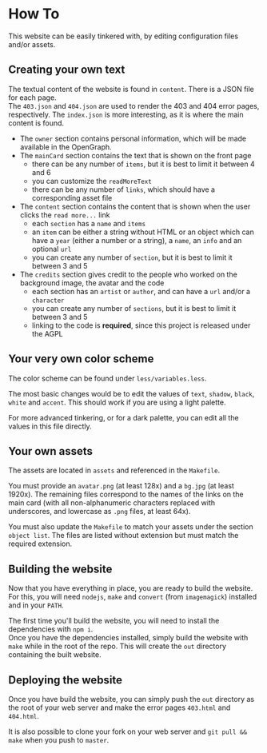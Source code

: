# How To
This website can be easily tinkered with, by editing configuration files and/or assets.

## Creating your own text
The textual content of the website is found in `content`. There is a JSON file for each page.  
The `403.json` and `404.json` are used to render the 403 and 404 error pages, respectively. The `index.json` is more interesting, as it is where the main content is found.

- The `owner` section contains personal information, which will be made available in the OpenGraph.
- The `mainCard` section contains the text that is shown on the front page
	- there can be any number of `items`, but it is best to limit it between 4 and 6
	- you can customize the `readMoreText`
	- there can be any number of `links`, which should have a corresponding asset file
- The `content` section contains the content that is shown when the user clicks the `read more...` link
	- each `section` has a `name` and `items`
	- an `item` can be either a string without HTML or an object which can have a `year` (either a number or a string), a `name`, an `info` and an optional `url`
	- you can create any number of `section`, but it is best to limit it between 3 and 5
- The `credits` section gives credit to the people who worked on the background image, the avatar and the code
	- each section has an `artist` or `author`, and can have a `url` and/or a `character`
	- you can create any number of `sections`, but it is best to limit it between 3 and 5
	- linking to the code is **required**, since this project is released under the AGPL

## Your very own color scheme
The color scheme can be found under `less/variables.less`.

The most basic changes would be to edit the values of `text`, `shadow`, `black`, `white` and `accent`. This should work if you are using a light palette.

For more advanced tinkering, or for a dark palette, you can edit all the values in this file directly.

## Your own assets
The assets are located in `assets` and referenced in the `Makefile`.

You must provide an `avatar.png` (at least 128x) and a `bg.jpg` (at least 1920x).
The remaining files correspond to the names of the links on the main card (with all non-alphanumeric characters replaced with underscores, and lowercase as `.png` files, at least 64x).

You must also update the `Makefile` to match your assets under the section `object list`. The files are listed without extension but must match the required extension.

## Building the website
Now that you have everything in place, you are ready to build the website.
For this, you will need `nodejs`, `make` and `convert` (from `imagemagick`) installed and in your `PATH`.

The first time you'll build the website, you will need to install the dependencies with `npm i`.  
Once you have the dependencies installed, simply build the website with `make` while in the root of the repo. This will create the `out` directory containing the built website.

## Deploying the website
Once you have build the website, you can simply push the `out` directory as the root of your web server and make the error pages `403.html` and `404.html`.

It is also possible to clone your fork on your web server and `git pull && make` when you push to `master`.
